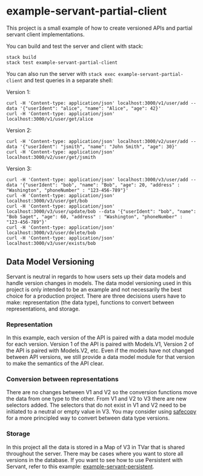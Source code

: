 # example-servant-partial-client

This project is a small example of how to create versioned APIs and partial
servant client implementations.

You can build and test the server and client with stack:

```
stack build
stack test example-servant-partial-client
```

You can also run the server with `stack exec example-servant-partial-client` and
test queries in a separate shell:

Version 1:

```
curl -H 'Content-type: application/json' localhost:3000/v1/user/add --data '{"userIdent": "alice", "name": "Alice", "age": 42}'
curl -H 'Content-type: application/json' localhost:3000/v1/user/get/alice
```

Version 2:

```
curl -H 'Content-type: application/json' localhost:3000/v2/user/add --data '{"userIdent": "jsmith", "name": "John Smith", "age": 30}'
curl -H 'Content-type: application/json' localhost:3000/v2/user/get/jsmith
```

Version 3:

```
curl -H 'Content-type: application/json' localhost:3000/v3/user/add --data '{"userIdent": "bob", "name": "Bob", "age": 20, "address" : "Washington", "phoneNumber" : "123-456-789"}'
curl -H 'Content-type: application/json' localhost:3000/v3/user/get/bob
curl -H 'Content-type: application/json' localhost:3000/v3/user/update/bob --data '{"userIdent": "bob", "name": "Bob Saget", "age": 60, "address" : "Washington", "phoneNumber" : "123-456-789"}'
curl -H 'Content-type: application/json' localhost:3000/v3/user/delete/bob
curl -H 'Content-type: application/json' localhost:3000/v3/user/exists/bob
```

## Data Model Versioning

Servant is neutral in regards to how users sets up their data models and
handle version changes in models. The data model versioning used in this project
is only intended to be an example and not necessarily the best choice for a
production project. There are three decisions users have to make:
representation (the data type),
functions to convert between representations, and storage.

### Representation

In this example, each version of the API is
paired with a data model module for each version. Version 1 of the API is paired
with Models.V1, Version 2 of the API is paired with Models.V2, etc. Even if the
models have not changed between API versions, we still provide a data model
module for that version to make the semantics of the API clear.

### Conversion between representations

There are no changes between V1 and V2 so the conversion functions move the data
from one type to the other. From V1 and V2 to V3 there are new selectors added.
The selectors that do not exist in V1 and V2 need to be initiated to a neutral
or empty value in V3. You may consider using [safecopy](http://hackage.haskell.org/package/safecopy)
for a more principled way to convert between data type versions.

### Storage

In this project all the data is stored in a Map of V3 in TVar that is shared
throughout the server. There may be cases where you want to store all versions
in the database. If you want to see how to use Persistent with Servant, refer
to this example: [example-servant-persistent](https://github.com/haskell-servant/example-servant-persistent).
